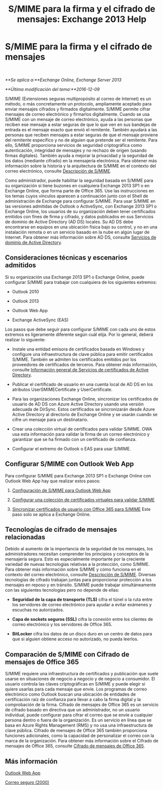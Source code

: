 ﻿---
title: 'S/MIME para la firma y el cifrado de mensajes: Exchange 2013 Help'
TOCTitle: S/MIME para la firma y el cifrado de mensajes
ms:assetid: 887c710b-0ec6-4ff0-8065-5f05f74afef3
ms:mtpsurl: https://technet.microsoft.com/es-es/library/Dn626158(v=EXCHG.150)
ms:contentKeyID: 61212725
ms.date: 04/23/2018
mtps_version: v=EXCHG.150
ms.translationtype: HT
---

# S/MIME para la firma y el cifrado de mensajes

 

_**Se aplica a:**Exchange Online, Exchange Server 2013_

_**Última modificación del tema:**2016-12-09_

S/MIME (Extensiones seguras multipropósito al correo de Internet) es un método, o más concretamente un protocolo, ampliamente aceptado para enviar mensajes cifrados y firmados digitalmente. S/MIME permite cifrar mensajes de correo electrónico y firmarlos digitalmente. Cuando se usa S/MIME con un mensaje de correo electrónico, ayuda a las personas que reciben ese mensaje a estar seguras de que lo que ven en sus bandejas de entrada es el mensaje exacto que envió el remitente. También ayudará a las personas que reciben mensajes a estar seguras de que el mensaje proviene del remitente específico y no de alguien que pretende ser el remitente. Para ello, S/MIME proporciona servicios de seguridad criptográfica como autenticación, integridad de mensajes y no rechazo de origen (usando firmas digitales). También ayuda a mejorar la privacidad y la seguridad de los datos (mediante cifrado) en la mensajería electrónica. Para obtener más información sobre la historia y la arquitectura de S/MIME en el contexto del correo electrónico, consulte [Descripción de S/MIME](https://go.microsoft.com/fwlink/?linkid=393948).

Como administrador, puede habilitar la seguridad basada en S/MIME para su organización si tiene buzones en cualquiera Exchange 2013 SP1 o en Exchange Online, que forma parte de Office 365. Use las instrucciones en los temas cuyos vínculos aparecen a continuación junto con el Shell de administración de Exchange para configurar S/MIME. Para usar S/MIME en las versiones admitidas de Outlook o ActiveSync, con Exchange 2013 SP1 o Exchange Online, los usuarios de su organización deben tener certificados emitidos con fines de firma y cifrado, y datos publicados en sus Servicios de dominio de Active Directory (AD DS) locales. Su AD DS debe encontrarse en equipos en una ubicación física bajo su control, y no en una instalación remota o en un servicio basado en la nube en algún lugar de Internet. Para obtener más información sobre AD DS, consulte [Servicios de dominio de Active Directory](https://go.microsoft.com/fwlink/?linkid=394064).

## Consideraciones técnicas y escenarios admitidos

Si su organización usa Exchange 2013 SP1 o Exchange Online, puede configurar S/MIME para trabajar con cualquiera de los siguientes extremos:

  - Outlook 2010

  - Outlook 2013

  - Outlook Web App

  - Exchange ActiveSync (EAS)

Los pasos que debe seguir para configurar S/MIME con cada uno de estos extremos es ligeramente diferente según cuál elija. Por lo general, deberá realizar lo siguiente:

  - Instale una entidad emisora de certificados basada en Windows y configure una infraestructura de clave pública para emitir certificados S/MIME. También se admiten los certificados emitidos por los proveedores de certificados de terceros. Para obtener más información, consulte [Información general de Servicios de certificados de Active Directory](https://technet.microsoft.com/library/hh831740.aspx).

  - Publicar el certificado de usuario en una cuenta local de AD DS en los atributos UserSMIMECertificate y UserCertificate.

  - Para las organizaciones Exchange Online, sincronizar los certificados de usuario de AD DS con Azure Active Directory usando una versión adecuada de DirSync. Estos certificados se sincronizarán desde Azure Active Directory al directorio de Exchange Online y se usarán cuando se cifre un mensaje para un destinatario.

  - Crear una colección virtual de certificados para validar S/MIME. OWA usa esta información para validar la firma de un correo electrónico y garantizar que se ha firmado con un certificado de confianza.

  - Configurar el extremo de Outlook o EAS para usar S/MIME.

## Configurar S/MIME con Outlook Web App

Para configurar S/MIME para Exchange 2013 SP1 o Exchange Online con Outlook Web App hay que realizar estos pasos:

1.  [Configuración de S/MIME para Outlook Web App](configure-s-mime-settings-for-outlook-web-app-exchange-2013-help.md)

2.  [Configurar una colección de certificados virtuales para validar S/MIME](set-up-virtual-certificate-collection-to-validate-s-mime-exchange-2013-help.md)

3.  [Sincronizar certificados de usuario con Office 365 para S/MIME](https://technet.microsoft.com/es-es/library/dn626159\(v=exchg.150\)) Este paso solo se aplica a Exchange Online.

## Tecnologías de cifrado de mensajes relacionadas

Debido al aumento de la importancia de la seguridad de los mensajes, los administradores necesitan comprender los principios y conceptos de la mensajería segura. Esto es especialmente importante por la creciente variedad de nuevas tecnologías relativas a la protección, como S/MIME. Para obtener más información sobre S/MIME y cómo funciona en el contexto del correo electrónico, consulte [Descripción de S/MIME](https://go.microsoft.com/fwlink/?linkid=393948). Diversas tecnologías de cifrado trabajan juntas para proporcionar protección a los mensajes en reposo y en tránsito. S/MIME puede trabajar simultáneamente con las siguientes tecnologías pero no depende de ellas:

  -  
    **Seguridad de la capa de transporte (TLS)** cifra el túnel o la ruta entre los servidores de correo electrónico para ayudar a evitar exámenes y escuchas no autorizados.

  -  
    **Capa de sockets seguros (SSL)** cifra la conexión entre los clientes de correo electrónico y los servidores de Office 365.

  -  
    **BitLocker** cifra los datos de un disco duro en un centro de datos para que si alguien obtiene acceso no autorizado, no pueda leerlos.

## Comparación de S/MIME con Cifrado de mensajes de Office 365

S/MIME requiere una infraestructura de certificados y publicación que suele usarse en situaciones de negocio a negocio y de negocio a consumidor. El usuario controla las claves criptográficas en S/MIME y puede elegir si quiere usarlas para cada mensaje que envíe. Los programas de correo electrónico como Outlook buscan una ubicación de entidades de certificación raíz de confianza para llevar a cabo la firma digital y la comprobación de la firma. Cifrado de mensajes de Office 365 es un servicio de cifrado basado en directiva que un administrador, no un usuario individual, puede configurar para cifrar el correo que se envíe a cualquier persona dentro o fuera de la organización. Es un servicio en línea que se basa en Azure Rights Management (RMS) y no usa una infraestructura de clave pública. Cifrado de mensajes de Office 365 también proporciona funciones adicionales, como la capacidad de personalizar el correo con la marca de la organización. Para obtener más información sobre el Cifrado de mensajes de Office 365, consulte [Cifrado de mensajes de Office 365](https://go.microsoft.com/fwlink/?linkid=392525).

## Más información

[Outlook Web App](outlook-web-app-exchange-2013-help.md)

[Correo seguro (2000)](https://technet.microsoft.com/es-es/library/cc962043.aspx)

